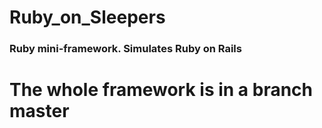 # Ruby_on_Sleepers
### Ruby mini-framework. Simulates Ruby on Rails

The whole framework is in a branch master
=========================================
